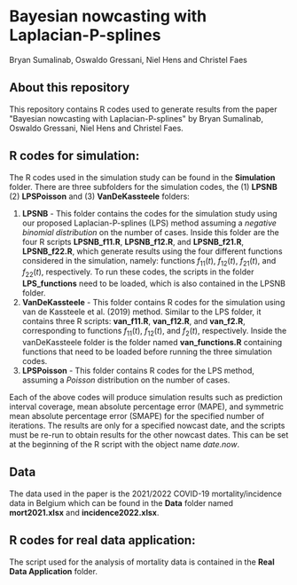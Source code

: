 # Bayesian nowcasting with Laplacian-P-splines
Bryan Sumalinab, Oswaldo Gressani, Niel Hens and Christel Faes

## About this repository
This repository contains R codes used to generate results from the paper "Bayesian nowcasting with Laplacian-P-splines" by Bryan Sumalinab, Oswaldo Gressani, Niel Hens and Christel Faes.

## R codes for simulation:
The R codes used in the simulation study can be found in the **Simulation** folder. There are three subfolders for the simulation codes, the (1) **LPSNB** (2) **LPSPoisson** and (3) **VanDeKassteele** folders:
1. **LPSNB** - This folder contains the codes for the simulation study using our proposed Laplacian-P-splines (LPS) method assuming a *negative binomial distribution* on the number of cases. Inside this folder are the four R scripts **LPSNB_f11.R**, **LPSNB_f12.R**, and **LPSNB_f21.R**, **LPSNB_f22.R**, which generate results using the four different functions considered in the simulation, namely: functions $f_{11}(t)$, $f_{12}(t)$, $f_{21}(t)$, and $f_{22}(t)$, respectively. To run these codes, the scripts in the folder **LPS_functions** need to be loaded, which is also contained in the LPSNB folder.
2. **VanDeKassteele** - This folder contains R codes for the simulation using van de Kassteele et al. (2019) method. Similar to the LPS folder, it contains three R scripts: **van_f11.R**, **van_f12.R**, and **van_f2.R**, corresponding to functions $f_{11}(t)$, $f_{12}(t)$, and $f_2(t)$, respectively. Inside the vanDeKassteele folder is the folder named **van_functions.R** containing functions that need to be loaded before running the three simulation codes.
3. **LPSPoisson** - This folder contains R codes for the LPS method, assuming a *Poisson* distribution on the number of cases.

Each of the above codes will produce simulation results such as prediction interval coverage, mean absolute percentage error (MAPE), and symmetric mean absolute percentage error (SMAPE) for the specified number of iterations. The results are only for a specified nowcast date, and the scripts must be re-run to obtain results for the other nowcast dates. This can be set at the beginning of the R script with the object name *date.now*.

## Data
The data used in the paper is the 2021/2022 COVID-19 mortality/incidence data in Belgium which can be found in the **Data** folder named **mort2021.xlsx** and **incidence2022.xlsx**.

## R codes for real data application:
The script used for the analysis of mortality data is contained in the **Real Data Application** folder.
